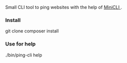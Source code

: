 Small CLI tool to ping websites with the help of <a href="https://github.com/minicli/minicli"> MiniCLI </a>.


### Install
git clone
composer install
### Use for help
./bin/ping-cli help
